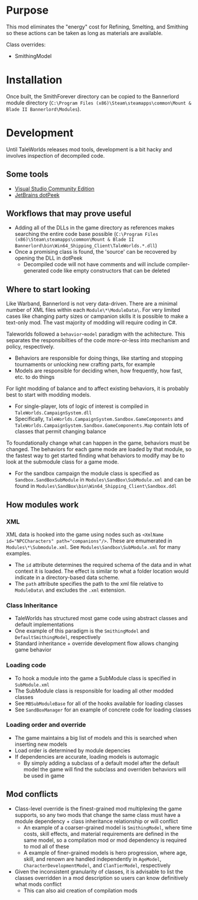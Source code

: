 
# Purpose

This mod eliminates the "energy" cost for Refining, Smelting, and Smithing so these actions can be taken as long as materials are available.

Class overrides:

* SmithingModel

# Installation

Once built, the SmithForever directory can be copied to the Bannerlord module directory (`C:\Program Files (x86)\Steam\steamapps\common\Mount & Blade II Bannerlord\Modules`).

# Development

Until TaleWorlds releases mod tools, development is a bit hacky and involves inspection of decompiled code.

## Some tools

* [Visual Studio Community Edition](https://visualstudio.microsoft.com/)
* [JetBrains dotPeek](https://www.jetbrains.com/decompiler/)

## Workflows that may prove useful

* Adding all of the DLLs in the game directory as references makes searching the entire code base possible (`C:\Program Files (x86)\Steam\steamapps\common\Mount & Blade II Bannerlord\bin\Win64_Shipping_Client\TaleWorlds.*.dll`)
* Once a promising class is found, the 'source' can be recovered by opening the DLL in dotPeek
  * Decompiled code will not have comments and will include compiler-generated code like empty constructors that can be deleted

## Where to start looking

Like Warband, Bannerlord is not very data-driven. There are a minimal number of XML files within each `Module\*\ModuleData\`. For very limited cases like changing party sizes or campanion skills it is possible to make a text-only mod. The vast majority of modding will require coding in C#.

Taleworlds followed a `behavior`-`model` paradigm with the achitecture. This separates the responsibilties of the code more-or-less into mechanism and policy, respectively.

* Behaviors are responsible for doing things, like starting and stopping tournaments or unlocking new crafting parts, for example
* Models are responsible for deciding when, how frequently, how fast, etc. to do things

For light modding of balance and to affect existing behaviors, it is probably best to start with modding models.

* For single-player, lots of logic of interest is compiled in `TaleWorlds.CampaignSystem.dll`
* Specifically, `TaleWorlds.CampaignSystem.Sandbox.GameComponents` and `TaleWorlds.CampaignSystem.Sandbox.GameComponents.Map` contain lots of classes that permit changing balance

To foundationally change what can happen in the game, behaviors must be changed. The behaviors for each game mode are loaded by that module, so the fastest way to get started finding what behaviors to modify may be to look at the submodule class for a game mode.

* For the sandbox campaign the module class is specified as `Sandbox.SandBoxSubModule` in `Modules\SandBox\SubModule.xml` and can be found in `Modules\SandBox\bin\Win64_Shipping_Client\Sandbox.ddl`

## How modules work

### XML

XML data is hooked into the game using nodes such as `<XmlName id="NPCCharacters" path="companions"/>`. These are emumerated in `Modules\*\Submodule.xml`. See `Modules\Sandbox\SubModule.xml` for many examples.

* The `id` attribute determines the required schema of the data and in what context it is loaded. The effect is similar to what a folder location would indicate in a directory-based data scheme.
* The `path` attribute specifies the path to the xml file relative to `ModuleData\` and excludes the `.xml` extension.

### Class Inheritance

* TaleWorlds has structured most game code using abstract classes and default implementations
* One example of this paradigm is the `SmithingModel` and `DefaultSmithingModel`, respectively
* Standard inheritance + override development flow allows changing game behavior

### Loading code

* To hook a module into the game a SubModule class is specified in `SubModule.xml`
* The SubModule class is responsible for loading all other modded classes
* See `MBSubModuleBase` for all of the hooks available for loading classes
* See `SandBoxManager` for an example of concrete code for loading classes

### Loading order and override

* The game maintains a big list of models and this is searched when inserting new models
* Load order is determined by module depencies
* If dependencies are accurate, loading models is automagic
  * By simply adding a subclass of a default model after the default model the game will find the subclass and overriden behaviors will be used in game

## Mod conflicts

* Class-level override is the finest-grained mod multiplexing the game supports, so any two mods that change the same class must have a module dependency + class inheritance relationship or will conflict
  * An example of a coarser-grained model is `SmithingModel`, where time costs, skill effects, and material requirements are defined in the same model, so a compilation mod or mod dependency is required to mod all of these
  * A example of finer-grained models is hero progression, where age, skill, and renown are handled independently in `AgeModel`, `CharacterDevelopmentModel`, and `ClanTierModel`, respectively
* Given the inconsistent granularity of classes, it is advisable to list the classes overridden in a mod description so users can know definitively what mods conflict
  * This can also aid creation of compilation mods

